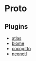 # Proto

## Plugins

- [atlas](plugins/atlas/README.md)
- [biome](plugins/biome/README.md)
- [cocogitto](plugins/cocogitto/README.md)
- [neonctl](plugins/neonctl/README.md)